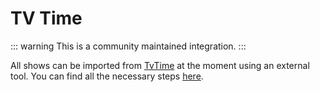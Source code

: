 # TV Time

::: warning
This is a community maintained integration.
:::

All shows can be imported from [TvTime](https://tvtime.com/) at the moment using an external
tool. You can find all the necessary steps [here](https://github.com/SirMartin/TvTimeToRyot).
